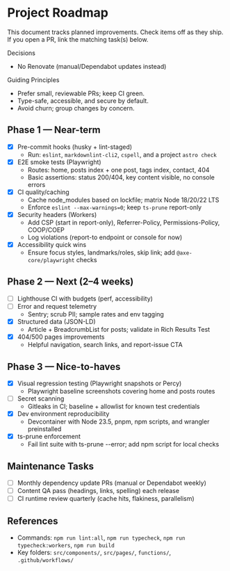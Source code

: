 # Project Roadmap

This document tracks planned improvements. Check items off as they ship. If you open a PR, link the matching task(s) below.

Decisions

- No Renovate (manual/Dependabot updates instead)

Guiding Principles

- Prefer small, reviewable PRs; keep CI green.
- Type-safe, accessible, and secure by default.
- Avoid churn; group changes by concern.

## Phase 1 — Near-term

- [x] Pre-commit hooks (husky + lint-staged)
  - Run: `eslint`, `markdownlint-cli2`, `cspell`, and a project `astro check`
- [x] E2E smoke tests (Playwright)
  - Routes: home, posts index + one post, tags index, contact, 404
  - Basic assertions: status 200/404, key content visible, no console errors
- [x] CI quality/caching
  - Cache node_modules based on lockfile; matrix Node 18/20/22 LTS
  - Enforce `eslint --max-warnings=0`; keep `ts-prune` report-only
- [x] Security headers (Workers)
  - Add CSP (start in report-only), Referrer-Policy, Permissions-Policy, COOP/COEP
  - Log violations (report-to endpoint or console for now)
- [x] Accessibility quick wins
  - Ensure focus styles, landmarks/roles, skip link; add `@axe-core/playwright` checks

## Phase 2 — Next (2–4 weeks)

- [ ] Lighthouse CI with budgets (perf, accessibility)
- [ ] Error and request telemetry
  - Sentry; scrub PII; sample rates and env tagging
- [x] Structured data (JSON-LD)
  - Article + BreadcrumbList for posts; validate in Rich Results Test
- [x] 404/500 pages improvements
  - Helpful navigation, search links, and report-issue CTA

## Phase 3 — Nice-to-haves

- [x] Visual regression testing (Playwright snapshots or Percy)
  - Playwright baseline screenshots covering home and posts routes
- [ ] Secret scanning
  - Gitleaks in CI; baseline + allowlist for known test credentials
- [x] Dev environment reproducibility
  - Devcontainer with Node 23.5, pnpm, npm scripts, and wrangler preinstalled
- [x] ts-prune enforcement
  - Fail lint suite with ts-prune --error; add npm script for local checks

## Maintenance Tasks

- [ ] Monthly dependency update PRs (manual or Dependabot weekly)
- [ ] Content QA pass (headings, links, spelling) each release
- [ ] CI runtime review quarterly (cache hits, flakiness, parallelism)

## References

- Commands: `npm run lint:all`, `npm run typecheck`, `npm run typecheck:workers`, `npm run build`
- Key folders: `src/components/`, `src/pages/`, `functions/`, `.github/workflows/`
